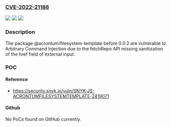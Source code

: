 ### [CVE-2022-21186](https://cve.mitre.org/cgi-bin/cvename.cgi?name=CVE-2022-21186)
![](https://img.shields.io/static/v1?label=Product&message=%40acrontum%2Ffilesystem-template&color=blue)
![](https://img.shields.io/static/v1?label=Version&message=n%2Fa&color=blue)
![](https://img.shields.io/static/v1?label=Vulnerability&message=Arbitrary%20Command%20Injection&color=brighgreen)

### Description

The package @acrontum/filesystem-template before 0.0.2 are vulnerable to Arbitrary Command Injection due to the fetchRepo API missing sanitization of the href field of external input.

### POC

#### Reference
- https://security.snyk.io/vuln/SNYK-JS-ACRONTUMFILESYSTEMTEMPLATE-2419071

#### Github
No PoCs found on GitHub currently.

